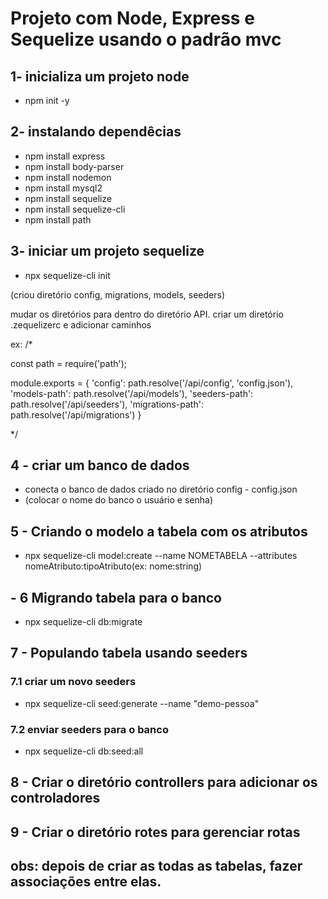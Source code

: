 # Projeto com Node, Express e Sequelize usando o padrão mvc

## 1- inicializa um projeto node 

* npm init -y

## 2- instalando dependêcias 

* npm install express
* npm install body-parser
* npm install nodemon
* npm install mysql2
* npm install sequelize
* npm install sequelize-cli
* npm install path

## 3- iniciar um projeto sequelize

* npx sequelize-cli init

(criou diretório config, migrations, models, seeders)

mudar os diretórios para dentro do diretório API.
criar um diretório .zequelizerc e adicionar caminhos

ex: /*

const path = require('path');

module.exports = {
    'config': path.resolve('/api/config', 'config.json'),
    'models-path': path.resolve('/api/models'),
    'seeders-path': path.resolve('/api/seeders'),
    'migrations-path': path.resolve('/api/migrations')
}

*/


## 4 - criar um banco de dados

* conecta o banco de dados criado no diretório config - config.json
* (colocar o nome do banco o usuário e senha)

## 5 - Criando o modelo a tabela com os atributos

* npx sequelize-cli model:create --name NOMETABELA --attributes nomeAtributo:tipoAtributo(ex: nome:string)

## - 6 Migrando tabela para o banco

* npx sequelize-cli db:migrate

## 7 - Populando tabela usando seeders

### 7.1 criar um novo seeders

* npx sequelize-cli seed:generate --name "demo-pessoa"
  
### 7.2 enviar seeders para o banco

* npx sequelize-cli db:seed:all


## 8 - Criar o diretório controllers para adicionar os controladores

## 9 - Criar o diretório rotes para gerenciar rotas

## obs: depois de criar as todas as tabelas, fazer associações entre elas.